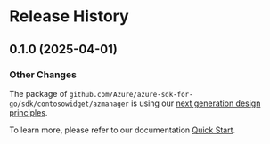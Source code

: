 # Release History

## 0.1.0 (2025-04-01)
### Other Changes

The package of `github.com/Azure/azure-sdk-for-go/sdk/contosowidget/azmanager` is using our [next generation design principles](https://azure.github.io/azure-sdk/general_introduction.html).

To learn more, please refer to our documentation [Quick Start](https://aka.ms/azsdk/go/mgmt).